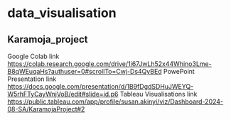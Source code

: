 # data_visualisation
## Karamoja_project
Google Colab link
https://colab.research.google.com/drive/1i67JwLh52x44Whino3Lme-B8qWEuqaHs?authuser=0#scrollTo=Cwj-Ds4QyBEd
 PowePoint Presentation link 
 https://docs.google.com/presentation/d/1B9fDgdSDHuJWEYQ-W5rhFTyCayWnjVoB/edit#slide=id.p6
 Tableau Visualisations link
https://public.tableau.com/app/profile/susan.akinyi/viz/Dashboard-2024-08-SA/KaramojaProject#2
